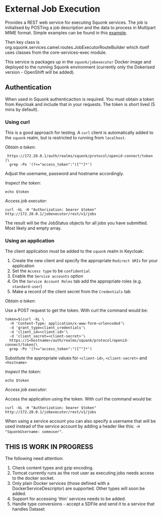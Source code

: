 # External Job Execution

Provides a REST web service for executing Squonk services.
The job is initialised by POSTing a job description and the data to process in Multipart MIME format.
Simple examples can be found in this [example](src/test/execute.sh).

Then key class is org.squonk.services.camel.routes.JobExecutorRouteBuilder which itself uses classes from
the core-services-exec module.

This service is packages up in the `squonk/jobexecutor` Docker image and deployed to the running Squonk
environment (currently only the Dokerised version - OpenShift will be added).

## Authentication

When used in Squonk authenticaction is required. You must obtain a token from Keycloak and include that in your 
requests. The token is short lived (5 mins by default).

### Using curl

This is a good approach for testing. A `curl` client is automatically added to the `squonk` realm, but
is restricted to running from `localhost`.

_Obtain a token_:

```token=$(curl -kL --data "grant_type=password&client_id=curl&username=user1&password=user1"\
 https://172.20.0.1/auth/realms/squonk/protocol/openid-connect/token |\
  grep -Po '(?<="access_token":")[^"]*')
```
Adjust the username, password and hostname accordingly.

_Inspect the token_:

`echo $token`

_Access job executor_:

`curl -kL -H "Authorization: bearer $token" http://172.20.0.1/jobexecutor/rest/v1/jobs`

The result will be the JobStatus objects for all jobs you have submitted. Most likely and empty array.

### Using an application

The client application must be added to the `squonk` realm in Keycloak:

1. Create the new client and specify the appropriate `Redirect URIs` for your application
2. Set the `Access type` to be `confidential`
3. Enable the `Service accounts` option
4. On the `Service Account Roles` tab add the appropriate roles (e.g. `standard-user`)
5. Make a record of the client secret from the `Credentials` tab

_Obtain a token_:

Use a POST request to get the token. With curl the command would be:

```
token=$(curl -kL \
  -H 'Content-Type: application/x-www-form-urlencoded'\
  -d 'grant_type=client_credentials'\
  -d 'client_id=<client-id>'\
  -d 'client_secret=<client-secret>'\
  https://1<hostname>/auth/realms/squonk/protocol/openid-connect/token|\
  grep -Po '(?<="access_token":")[^"]*')
```
Substitute the appropriate values for `<client-id>`, `<client-secret>` and `<hostname>`

_Inspect the token_:

`echo $token`

_Access job executor_:

Access the application using the token.  With curl the command would be:

`curl -kL -H "Authorization: bearer $token" http://172.20.0.1/jobexecutor/rest/v1/jobs`

When using a service account you can also specify a username that will be used instead of the service
account by adding a header like this: `-H "SquonkUsername: someuser"`.


## THIS IS WORK IN PROGRESS

The following need attention:

1. Check content types and gzip encoding.
1. Tomcat currently runs as the root user as executing jobs needs access to the docker socket.
1. Only plain Docker services (those defined with a DockerServiceDescriptor) are supported.
Other types will soon be added.
1. Support for accessing 'thin' services needs to be added.
1. Handle type conversions - accept a SDFile and send it to a service that handles Dataset 
